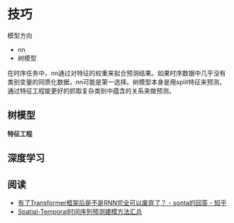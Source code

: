 # 技巧

模型方向
- nn
- 树模型

在时序任务中，nn通过对特征的权重来拟合预测结果。如果时序数据中几乎没有类别变量的同质化数据，nn可能是第一选择。树模型本身是用split特征来预测，通过特征工程能更好的抓取复杂类别中蕴含的关系来做预测。

## 树模型
**特征工程**


## 深度学习


## 阅读
- [有了Transformer框架后是不是RNN完全可以废弃了？ - sonta的回答 - 知乎](https://www.zhihu.com/question/302392659/answer/2954997969)
- [Spatial-Temporal时间序列预测建模方法汇总](https://zhuanlan.zhihu.com/p/493349333)
